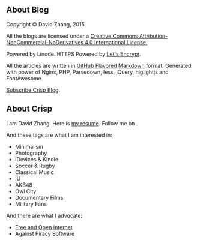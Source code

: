 ## About Blog

Copyright &copy; David Zhang, 2015. 

All the blogs are licensed under a [Creative Commons Attribution-NonCommercial-NoDerivatives 4.0 International License.](http://creativecommons.org/licenses/by-nc-nd/4.0/) 

Powered by Linode. HTTPS Powered by [Let's Encrypt](https://letsencrypt.org/).

All the articles are written in [GitHub Flavored Markdown](https://help.github.com/articles/github-flavored-markdown) format.
Generated with power of Nginx, PHP, Parsedown, less, jQuery, higlightjs and FontAwesome.

[Subscribe Crisp Blog](/rss.xml).

## About Crisp

I am David Zhang. Here is [my resume](/page/resume.html).
Follow me on <a href="http://weibo.com/crispgm" target="_blank"><i title="Weibo" class="fa fa-weibo fa-lg"></i></a> <a href="http://instagram.com/crispgm" target="_blank"><i title="Instagram" class="fa fa-instagram fa-lg"></i></a> <a href="https://500px.com/crispgm" target="_blank"><i title="500px" class="fa fa-500px fa-lg"></i></a>.

And these tags are what I am interested in:

* Minimalism
* Photography
* iDevices & Kindle
* Soccer & Rugby
* Classical Music
* IU
* AKB48
* Owl City
* Documentary Films
* Military Fans

And there are what I advocate:

* [Free and Open Internet](https://www.google.com/intl/en/takeaction/)
* Against Piracy Software
